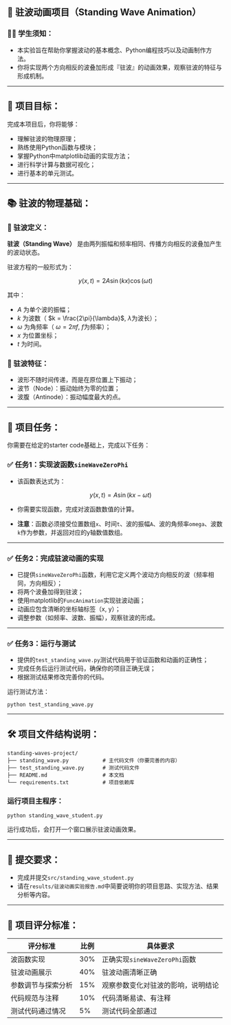 ## 📖 驻波动画项目（Standing Wave Animation）

### 🧑‍🎓 学生须知：

- 本实验旨在帮助你掌握波动的基本概念、Python编程技巧以及动画制作方法。
- 你将实现两个方向相反的波叠加形成『驻波』的动画效果，观察驻波的特征与形成机制。

---

## 🎯 项目目标：

完成本项目后，你将能够：

- 理解驻波的物理原理；
- 熟练使用Python函数与模块；
- 掌握Python中matplotlib动画的实现方法；
- 进行科学计算与数据可视化；
- 进行基本的单元测试。

---

## 📚 驻波的物理基础：

### 🔖 驻波定义：

**驻波（Standing Wave）** 是由两列振幅和频率相同、传播方向相反的波叠加产生的波动状态。

驻波方程的一般形式为：

$$
y(x,t) = 2A\sin(kx)\cos(\omega t)
$$

其中：

- $A$ 为单个波的振幅；
- $k$ 为波数（ $k = \frac{2\pi}{\lambda}$, $\lambda$为波长）；
- $\omega$ 为角频率（ $\omega = 2\pi f$, $f$为频率）；
- $x$ 为位置坐标；
- $t$ 为时间。

### 🔖 驻波特征：

- 波形不随时间传递，而是在原位置上下振动；
- 波节（Node）：振动始终为零的位置；
- 波腹（Antinode）：振动幅度最大的点。

---

## 🚩 项目任务：

你需要在给定的starter code基础上，完成以下任务：

### ✅ 任务1：实现波函数`sineWaveZeroPhi`

- 该函数表达式为：
  
  $$y(x, t) = A \sin(kx - \omega t)$$

- 你需要实现函数，完成对波函数数值的计算。

- **注意**：函数必须接受位置数组`x`、时间`t`、波的振幅`A`、波的角频率`omega`、波数`k`作为参数，并返回对应的y轴数值数组。

---

### ✅ 任务2：完成驻波动画的实现

- 已提供`sineWaveZeroPhi`函数，利用它定义两个波动方向相反的波（频率相同，方向相反）；
- 将两个波叠加得到驻波；
- 使用matplotlib的`FuncAnimation`实现驻波动画；
- 动画应包含清晰的坐标轴标签（x, y）；
- 调整参数（如频率、波数、振幅），观察驻波的形成。

---

### ✅ 任务3：运行与测试

- 提供的`test_standing_wave.py`测试代码用于验证函数和动画的正确性；
- 完成任务后运行测试代码，确保你的项目正确无误；
- 根据测试结果修改完善你的代码。

运行测试方法：

```shell
python test_standing_wave.py
```

---

## 🛠️ 项目文件结构说明：

```
standing-waves-project/
├── standing_wave.py           # 主代码文件（你要完善的内容）
├── test_standing_wave.py      # 测试代码文件
├── README.md                  # 本文档
└── requirements.txt           # 项目依赖库
```

### 运行项目主程序：

```shell
python standing_wave_student.py
```

运行成功后，会打开一个窗口展示驻波动画效果。

---

## 📝 提交要求：

- 完成并提交`src/standing_wave_student.py`
- 请在`results/驻波动画实验报告.md`中简要说明你的项目思路、实现方法、结果分析等内容。

---

## 🎯 项目评分标准：

| 评分标准           | 比例 | 具体要求                           |
| ------------------ | ---- | ---------------------------------- |
| 波函数实现         | 30%  | 正确实现`sineWaveZeroPhi`函数      |
| 驻波动画展示       | 40%  | 驻波动画清晰正确                   |
| 参数调节与探索分析 | 15%  | 观察参数变化对驻波的影响，说明结论 |
| 代码规范与注释     | 10%  | 代码清晰易读、有注释               |
| 测试代码通过情况   | 5%   | 测试代码全部通过                   |


